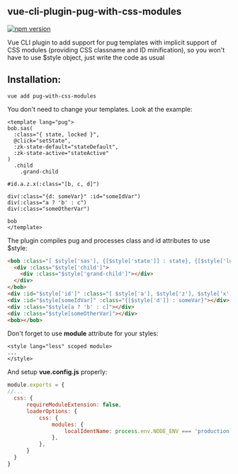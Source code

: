 ## vue-cli-plugin-pug-with-css-modules
[![npm version](https://badge.fury.io/js/vue-cli-plugin-pug-with-css-modules.svg)](https://badge.fury.io/js/vue-cli-plugin-pug-with-css-modules)

Vue CLI plugin to add support for pug templates with implicit support of CSS modules (providing CSS classname and ID minification), so you won't have to use $style object, just write the code as usual

## Installation:
```
vue add pug-with-css-modules
```

You don't need to change your templates. Look at the example:

```vue
<template lang="pug">
bob.sas(
  :class="{ state, locked }",
  @click="setState",
  :zk-state-default="stateDefault",
  :zk-state-active="stateActive"
)
  .child 
    .grand-child

#id.a.z.x(:class="[b, c, d]")

div(:class="{d: someVar}" :id="someIdVar")
div(:class="a ? 'b' : c")
div(:class="someOtherVar")

bob
</template>
```

The plugin compiles pug and processes class and id attributes to use $style:

```html
<bob :class="[ $style['sas'], {[$style['state']] : state}, {[$style['locked']] : locked} ]" @click="setState" :zk-state-default="stateDefault" :zk-state-active="stateActive">
  <div :class="$style['child']"> 
    <div :class="$style['grand-child']"></div>
  </div>
</bob>
<div :id="$style['id']" :class="[ $style['a'], $style['z'], $style['x'], $style[b], $style[c], $style[d] ]"></div>
<div :id="$style[someIdVar]" :class="{[$style['d']] : someVar}"></div>
<div :class="$style[a ? 'b' : c]"></div>
<div :class="$style[someOtherVar]"></div>
<bob></bob>
```

Don't forget to use **module** attribute for your styles:

```vue
<style lang="less" scoped module>
...
</style>
```

And setup **vue.config.js** properly:

```js
module.exports = {
//...
  css: {
      requireModuleExtension: false,
      loaderOptions: {
          css: {
              modules: {
                  localIdentName: process.env.NODE_ENV === 'production' ? '[hash:base64:2]' : '[name]_[local]',
              },
          },
      }
  }
}
```
